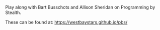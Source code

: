 Play along with Bart Busschots and Allison Sheridan on Programming by Stealth.

These can be found at:
https://westbaystars.github.io/pbs/
